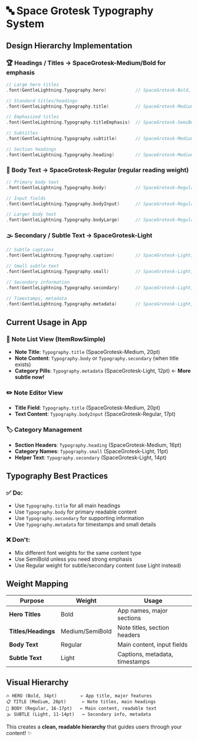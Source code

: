 # 🔤 Space Grotesk Typography System

## Design Hierarchy Implementation

### 🏆 **Headings / Titles → SpaceGrotesk-Medium/Bold for emphasis**

```swift
// Large hero titles
.font(GentleLightning.Typography.hero)           // SpaceGrotesk-Bold, 34pt

// Standard titles/headings  
.font(GentleLightning.Typography.title)          // SpaceGrotesk-Medium, 20pt

// Emphasized titles
.font(GentleLightning.Typography.titleEmphasis)  // SpaceGrotesk-SemiBold, 20pt

// Subtitles
.font(GentleLightning.Typography.subtitle)       // SpaceGrotesk-Medium, 18pt

// Section headings
.font(GentleLightning.Typography.heading)        // SpaceGrotesk-Medium, 16pt
```

### 📖 **Body Text → SpaceGrotesk-Regular (regular reading weight)**

```swift
// Primary body text
.font(GentleLightning.Typography.body)           // SpaceGrotesk-Regular, 16pt

// Input fields
.font(GentleLightning.Typography.bodyInput)      // SpaceGrotesk-Regular, 17pt

// Larger body text
.font(GentleLightning.Typography.bodyLarge)      // SpaceGrotesk-Regular, 18pt
```

### 🌫️ **Secondary / Subtle Text → SpaceGrotesk-Light**

```swift
// Subtle captions
.font(GentleLightning.Typography.caption)        // SpaceGrotesk-Light, 13pt

// Small subtle text  
.font(GentleLightning.Typography.small)          // SpaceGrotesk-Light, 11pt

// Secondary information
.font(GentleLightning.Typography.secondary)      // SpaceGrotesk-Light, 14pt

// Timestamps, metadata
.font(GentleLightning.Typography.metadata)       // SpaceGrotesk-Light, 12pt
```

## Current Usage in App

### 📝 **Note List View (ItemRowSimple)**
- **Note Title**: `Typography.title` (SpaceGrotesk-Medium, 20pt)
- **Note Content**: `Typography.body` or `Typography.secondary` (when title exists)
- **Category Pills**: `Typography.metadata` (SpaceGrotesk-Light, 12pt) ← **More subtle now!**

### ✏️ **Note Editor View**
- **Title Field**: `Typography.title` (SpaceGrotesk-Medium, 20pt)
- **Text Content**: `Typography.bodyInput` (SpaceGrotesk-Regular, 17pt)

### 🏷️ **Category Management**
- **Section Headers**: `Typography.heading` (SpaceGrotesk-Medium, 16pt)
- **Category Names**: `Typography.small` (SpaceGrotesk-Light, 11pt)
- **Helper Text**: `Typography.secondary` (SpaceGrotesk-Light, 14pt)

## Typography Best Practices

### ✅ **Do:**
- Use `Typography.title` for all main headings
- Use `Typography.body` for primary readable content
- Use `Typography.secondary` for supporting information
- Use `Typography.metadata` for timestamps and small details

### ❌ **Don't:**
- Mix different font weights for the same content type
- Use SemiBold unless you need strong emphasis
- Use Regular weight for subtle/secondary content (use Light instead)

## Weight Mapping

| **Purpose** | **Weight** | **Usage** |
|-------------|------------|-----------|
| **Hero Titles** | Bold | App names, major sections |
| **Titles/Headings** | Medium/SemiBold | Note titles, section headers |
| **Body Text** | Regular | Main content, input fields |
| **Subtle Text** | Light | Captions, metadata, timestamps |

## Visual Hierarchy

```
🔥 HERO (Bold, 34pt)         ← App title, major features
📋 TITLE (Medium, 20pt)      ← Note titles, main headings  
📖 BODY (Regular, 16-17pt)   ← Main content, readable text
🌫️ SUBTLE (Light, 11-14pt)   ← Secondary info, metadata
```

This creates a **clean, readable hierarchy** that guides users through your content! ✨
